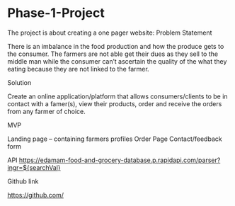 # Phase-1-Project
The project is about creating a one pager website:
Problem Statement

There is an imbalance in the food production and how the produce gets to the consumer. The farmers are not able get their dues as they sell to the middle man while the consumer can’t ascertain the quality of the what they eating because they are not linked to the farmer.

Solution

Create an online application/platform that allows consumers/clients to be in contact with a famer(s), view their products, order and receive the orders from any farmer of choice.

MVP

Landing page – containing farmers profiles
Order Page
Contact/feedback form

API
https://edamam-food-and-grocery-database.p.rapidapi.com/parser?ingr=${searchVal}

Github link

https://github.com/

